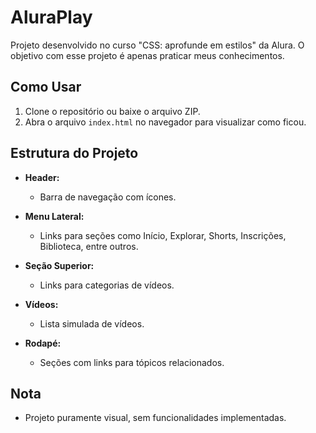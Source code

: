 # AluraPlay

Projeto desenvolvido no curso "CSS: aprofunde em estilos" da Alura. O objetivo com esse projeto é apenas praticar meus conhecimentos.

## Como Usar

1. Clone o repositório ou baixe o arquivo ZIP.
2. Abra o arquivo `index.html` no navegador para visualizar como ficou.

## Estrutura do Projeto

- **Header:**
  - Barra de navegação com ícones.

- **Menu Lateral:**
  - Links para seções como Início, Explorar, Shorts, Inscrições, Biblioteca, entre outros.

- **Seção Superior:**
  - Links para categorias de vídeos.

- **Vídeos:**
  - Lista simulada de vídeos.

- **Rodapé:**
  - Seções com links para tópicos relacionados.

## Nota

- Projeto puramente visual, sem funcionalidades implementadas.